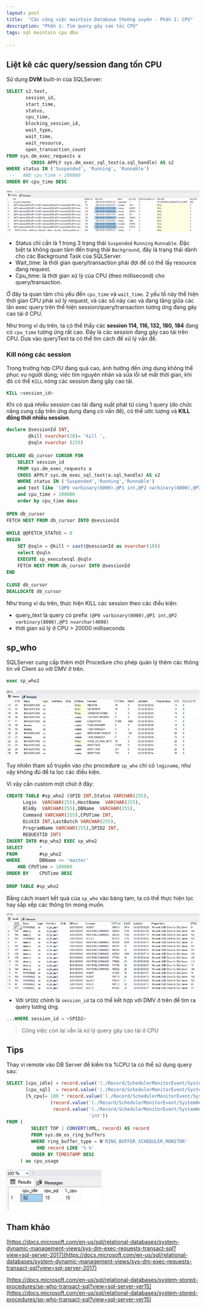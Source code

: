 ```yaml
---
layout: post
title:  "Các công việc maintain Database thường xuyên - Phần 1: CPU"
description: "Phần 1: Tìm query gây cao tải CPU"
tags: sql maintain cpu dba

---
```


## Liệt kê các query/session đang tốn CPU

Sử dụng **DVM** built-in của SQLServer:

```sql
SELECT s2.text,
       session_id,
       start_time,
       status,
       cpu_time,
       blocking_session_id,
       wait_type,
       wait_time,
       wait_resource,
       open_transaction_count
FROM sys.dm_exec_requests a
         CROSS APPLY sys.dm_exec_sql_text(a.sql_handle) AS s2
WHERE status IN ('Suspended', 'Running', 'Runnable')
 --   AND cpu_time > 100000
ORDER BY cpu_time DESC
```

![image](/assets/images/sqlperf-3-maintain-cpu-1.png)

* Status chỉ cần là 1 trong 3 trạng thái ```Suspended``` ```Running``` ```Runnable```. Đặc biệt ta không quan tâm đến trạng thái ```Background```, đây là trạng thái dành cho các Background Task của SQLServer.
* Wait_time: là thời gian query/transaction phải đợi để có thể lấy resource đang request.
* Cpu_time: là thời gian xử lý của CPU (theo millisecond) cho query/transaction.

Ở đây ta quan tâm chủ yếu đến ```cpu_time``` và ```wait_time```. 2 yếu tố này thể hiện thời gian CPU phải xử lý request, và các số này cao và đang tăng giữa các lần exec query trên thể hiện session/query/transaction tương ứng đang gây cao tải ở CPU.

Như trong ví dụ trên, ta có thể thấy các **session 114, 116, 132, 180, 184** đang có ```cpu_time``` tương ứng rất cao. Đây là các session đang gây cao tải trên CPU. Dựa vào queryText ta có thể tìm cách để xử lý vấn đề.

### Kill nóng các session

Trong trường hợp CPU đang quá cao, ảnh hưởng đến ứng dụng không thể phục vụ người dùng; việc tìm nguyên nhân và sửa lỗi sẽ mất thời gian, khi đó có thể ```KILL``` nóng các session đang gây cao tải.

```sql
KILL <session_id>
```

Khi có quá nhiều session cao tải đang xuất phát từ cùng 1 query (do chức năng cung cấp trên ứng dụng đang có vấn đề), có thể ước lượng và **KILL đồng thời nhiều session**.

```sql
declare @sessionId INT,
		@kill nvarchar(20)= 'kill ',
        @sqln nvarchar (255)

DECLARE db_cursor CURSOR FOR 
	SELECT session_id
	FROM sys.dm_exec_requests a
	CROSS APPLY sys.dm_exec_sql_text(a.sql_handle) AS s2  
	WHERE status IN ('Suspended','Running','Runnable')
	and text like '(@P0 varbinary(8000),@P1 int,@P2 varbinary(8000),@P3 nvarchar(4000)%'
	and cpu_time > 200000
	order by cpu_time desc

OPEN db_cursor  
FETCH NEXT FROM db_cursor INTO @sessionId

WHILE @@FETCH_STATUS = 0  
BEGIN
	SET @sqln = @kill + cast(@sessionId as nvarchar(10))
    select @sqln
    EXECUTE sp_executesql @sqln
	FETCH NEXT FROM db_cursor INTO @sessionId 
END 

CLOSE db_cursor  
DEALLOCATE db_cursor 
```

Như trong ví dụ trên, thực hiện KILL các session theo các điều kiện:
* query_text là query có prefix ```(@P0 varbinary(8000),@P1 int,@P2 varbinary(8000),@P3 nvarchar(4000)```
* thời gian xử lý ở CPU > 20000 milliseconds

## sp_who

SQLServer cung cấp thêm một Procedure cho phép quản lý thêm các thông tin về Client so với DMV ở trên.

```sql
exec sp_who2
```

![image](/assets/images/sqlperf-3-maintain-cpu-2.png)

Tuy nhiên tham số truyền vào cho procedure ```sp_who``` chỉ có ```loginame```, như vậy không đủ để ta lọc các điều kiện.

Vì vậy cần custom một chút ở đây:

```sql
CREATE TABLE #sp_who2 (SPID INT,Status VARCHAR(255),
      Login  VARCHAR(255),HostName  VARCHAR(255),
      BlkBy  VARCHAR(255),DBName  VARCHAR(255),
      Command VARCHAR(255),CPUTime INT,
      DiskIO INT,LastBatch VARCHAR(255),
      ProgramName VARCHAR(255),SPID2 INT,
      REQUESTID INT)
INSERT INTO #sp_who2 EXEC sp_who2
SELECT      *
FROM        #sp_who2
WHERE       DBName <> 'master'
	AND CPUTime > 100000
ORDER BY    CPUTime DESC
 
DROP TABLE #sp_who2
```

Bằng cách insert kết quả của ```sp_who``` vào bảng tạm, ta có thể thực hiện lọc hay sắp xếp các thông tin mong muốn.

![image](/assets/images/sqlperf-3-maintain-cpu-3.png)

* Với ```SPID2``` chính là ```session_id``` ta có thể kết hợp với DMV ở trên để tìm ra query tương ứng.

```sql
...WHERE session_id = <SPID2>
```

> Công việc còn lại vẫn là xử lý query gây cao tải ở CPU

## Tips

Thay vì remote vào DB Server để kiểm tra %CPU ta có thể sử dụng query sau:

```sql
SELECT [cpu_idle] = record.value('(./Record/SchedulerMonitorEvent/SystemHealth/SystemIdle)[1]', 'int'),
       [cpu_sql]  = record.value('(./Record/SchedulerMonitorEvent/SystemHealth/ProcessUtilization)[1]', 'int'),
       [%_cpu]= 100 * record.value('(./Record/SchedulerMonitorEvent/SystemHealth/ProcessUtilization)[1]', 'int') /
                (record.value('(./Record/SchedulerMonitorEvent/SystemHealth/SystemIdle)[1]', 'int') +
                 record.value('(./Record/SchedulerMonitorEvent/SystemHealth/ProcessUtilization)[1]',
                              'int'))
FROM (
         SELECT TOP 1 CONVERT(XML, record) AS record
         FROM sys.dm_os_ring_buffers
         WHERE ring_buffer_type = N'RING_BUFFER_SCHEDULER_MONITOR'
           AND record LIKE '% %'
         ORDER BY TIMESTAMP DESC
     ) as cpu_usage
```

![image](/assets/images/sqlperf-3-maintain-cpu-4.png)

## Tham khảo

[https://docs.microsoft.com/en-us/sql/relational-databases/system-dynamic-management-views/sys-dm-exec-requests-transact-sql?view=sql-server-2017](https://docs.microsoft.com/en-us/sql/relational-databases/system-dynamic-management-views/sys-dm-exec-requests-transact-sql?view=sql-server-2017)

[https://docs.microsoft.com/en-us/sql/relational-databases/system-stored-procedures/sp-who-transact-sql?view=sql-server-ver15](https://docs.microsoft.com/en-us/sql/relational-databases/system-stored-procedures/sp-who-transact-sql?view=sql-server-ver15)